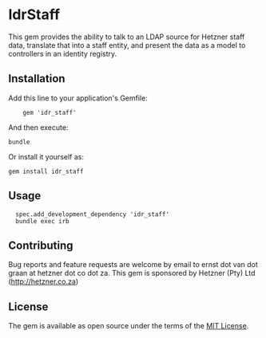 # IdrStaff

This gem provides the ability to talk to an LDAP source for Hetzner staff data, translate that into a staff entity, and present the data as a model to controllers in an identity registry.

## Installation

Add this line to your application's Gemfile:

		gem 'idr_staff'

And then execute:

    bundle

Or install it yourself as:

    gem install idr_staff

## Usage
	  spec.add_development_dependency 'idr_staff'
	  bundle exec irb

## Contributing

Bug reports and feature requests are welcome by email to ernst dot van dot graan at hetzner dot co dot za. This gem is sponsored by Hetzner (Pty) Ltd (http://hetzner.co.za)


## License

The gem is available as open source under the terms of the [MIT License](http://opensource.org/licenses/MIT).

